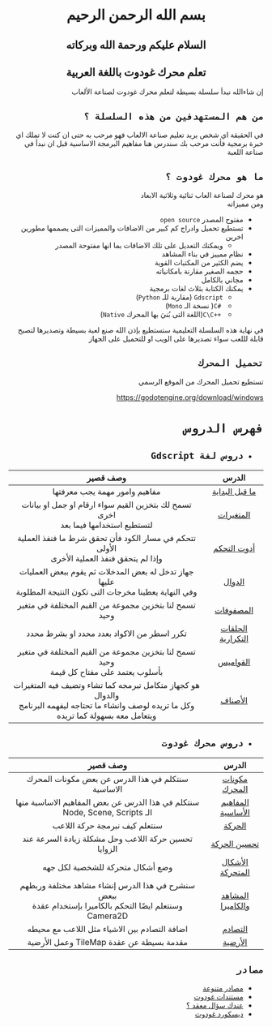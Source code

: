 <div dir = rtl>

<div align = "center">

# بسم الله الرحمن الرحيم
## السلام عليكم ورحمة الله وبركاته
## تعلم محرك غودوت باللغة العربية

</div>

إن شاءالله نبدأ سلسلة بسيطة لتعلم محرك غودوت لصناعة الألعاب

## `من هم المستهدفين من هذه السلسلة ؟`
في الحقيقة اي شخص يريد تعليم صناعة الالعاب فهو مرحب به
حتى ان كنت لا تملك اي خبرة برمجية فأنت مرحب بك
سندرس هنا مفاهيم البرمجة الاساسية قبل ان نبدأ في صناعة اللعبة

## `ما هو محرك غودوت ؟`
هو محرك لصناعة العاب ثنائية وثلاثية الابعاد  
ومن مميزاته
* مفتوح المصدر `open source`
* تستطيع تحميل وادراج كم كبير من الاضافات والمميزات التى يصممها مطورين اخرين
  * ويمكنك التعديل على تلك الاضافات  بما انها مفتوحة المصدر 
* نظام ممييز في بناء المشاهد
* يضم الكثير من المكتبات القوية
* حجمه الصغير مقارنة بامكانياته
* مجاني بالكامل
* يمكنك الكتابة بثلاث لغات برمجية
  * `Gdscript` (مقاربة للـ `Python`)
  * <span dir = ltr> `C#` </span> ( نسخة الـ `Mono`) 
  * <span dir = ltr> `C\C++` </span> (اللغة التى بُنيَ بها المحرك `Native`)

في نهاية هذه السلسلة التعليمية ستستطيع بإذن الله صنع لعبة بسيطة وتصديرها لتصبح قابلة لللعب
سواء تصديرها على الويب او للتحميل على الجهاز

## `تحميل المحرك`
تستطيع تحميل المحرك من الموقع الرسمي

https://godotengine.org/download/windows

# `فهرس الدروس`

* ## `دروس لغة Gdscript`  

|الدرس|وصف قصير|
|:--:|:-:|
|[ما قبل البداية](Lessons/Gdscript/%5B00%5DBeforeStarting/README.md)|مفاهيم وامور مهمة يجب معرفتها|
|[المتغيرات](Lessons/Gdscript/%5B01%5DVariables/README.md)|تسمح لك بتخزين القيم سواء ارقام او جمل او بيانات اخرى<br> لتستطيع استخدامها فيما بعد|
|[أدوت التحكم](Lessons/Gdscript/%5B02%5DControlStatements/README.md)|تتحكم في مسار الكود فأن تحقق شرط ما فنفذ العملية الأولى <br> وإذا لم يتحقق فنفذ العملية الأخرى|
|[الدوال](Lessons/Gdscript/%5B03%5DFunctions/README.md)|جهاز تدخل له بعض المدخلات ثم يقوم ببعض العمليات عليها <br> وفي النهاية يعطينا مخرجات التى تكون النتيجة المطلوبة|
|[المصفوفات](Lessons/Gdscript/%5B04%5DArrays/README.md)|تسمح لنا بتخزين مجموعة من القيم المختلفة في متغير وحيد|
|[الحلقات التكرارية](Lessons/Gdscript/%5B05%5DLoops/README.md)|تكرر اسطر من الاكواد بعدد محدد او بشرط محدد|
|[القواميس](Lessons/Gdscript/%5B06%5DDictionary/README.md)|تسمح لنا بتخزين مجموعة من القيم المختلفة في متغير وحيد <br> بأسلوب يعتمد على مفتاح كل قيمة|
|[الأصناف](Lessons/Gdscript/%5B07%5DClasses/README.md)|هو كجهاز متكامل تبرمجه كما تشاء وتضيف فيه المتغيرات والدوال  <br> وكل ما تريده لوصف وانشاء ما تحتاجه ليفهمه البرنامج ويتعامل معه بسهولة كما تريده|

* ## `دروس محرك غودوت`  

|الدرس|وصف قصير|
|:--:|:-:|
|[مكونات المحرك](Lessons/GodotEngine/%5B08%5DEngineComponents/README.md)|سنتكلم في هذا الدرس عن  بعض مكونات المحرك الاساسية|
|[المفاهيم الأساسية](Lessons/GodotEngine/%5B09%5DBasicConcepts/README.md)|سنتكلم في هذا الدرس عن بعض المفاهيم الاساسية منها الـ Node, Scene, Scripts|
|[الحركة](Lessons/GodotEngine/%5B10%5DMovement/README.md)|سنتعلم كيف نبرمجة حركة اللاعب|
|[تحسين الحركة](Lessons/GodotEngine/%5B11%5DImproveMovement/README.md)|تحسين حركة اللاعب وحل مشكلة زيادة السرعة عند الزوايا|
|[الأشكال المتحركة](Lessons/GodotEngine/%5B12%5DAnimationSprites/README.md)|وضع أشكال متحركة للشخصية لكل جهه|
|[المشاهد والكاميرا](Lessons/GodotEngine/%5B13%5DScenesAndCamera/README.md)|سنشرح في هذا الدرس إنشاء مشاهد مختلفة وربطهم ببعض  <br> وسنتعلم ايضًا التحكم بالكاميرا بإستخدام عقدة Camera2D|
|[التصادم](Lessons/GodotEngine/%5B14%5DCollision/README.md)|اضافة التصادم بين الاشياء مثل اللاعب مع محيطه|
|[الأرضية](Lessons/GodotEngine/%5B15%5DGround/README.md)|مقدمة بسيطة عن عقدة TileMap وعمل الأرضية|

##  `مصادر`
* [مصادر متنوعة](Resources/README.md)
* [مستندات غودوت](https://docs.godotengine.org/en/stable/)
* [عندك سؤال معقد ؟](https://godotengine.org/qa/)
* [ديسكورد غودوت](https://discord.com/invite/4JBkykG)

</div>

